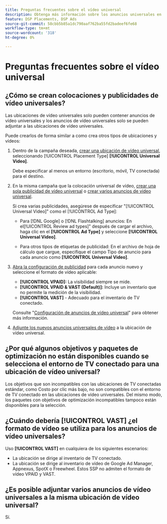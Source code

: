 ```yaml
---
title: Preguntas frecuentes sobre el vídeo universal
description: Obtenga más información sobre los anuncios universales en vídeo.
feature: DSP Placements, DSP Ads
source-git-commit: 58cbb5b85a1dc790aaf762ba55fd2badeef6fe68
workflow-type: tm+mt
source-wordcount: '318'
ht-degree: 0%

---
```


# Preguntas frecuentes sobre el vídeo universal

## ¿Cómo se crean colocaciones y publicidades de vídeo universales?

Las ubicaciones de vídeo universales solo pueden contener anuncios de vídeo universales y los anuncios de vídeo universales solo se pueden adjuntar a las ubicaciones de vídeo universales.

Puede crearlos de forma similar a como crea otros tipos de ubicaciones y vídeos:

1. Dentro de la campaña deseada, [crear una ubicación de vídeo universal](/help/dsp/campaign-management/placements/placement-create.md), seleccionando [!UICONTROL Placement Type] **[!UICONTROL Universal Video]**.

   Debe especificar al menos un entorno (escritorio, móvil, TV conectada) para el destino.

1. En la misma campaña que la colocación universal de vídeo, [crear una sola publicidad de vídeo universal](/help/dsp/campaign-management/ads/ad-create.md) o [crear varios anuncios de vídeo universal](/help/dsp/campaign-management/ads/ad-create-multiple.md).

   Si crea varias publicidades, asegúrese de especificar &quot;[!UICONTROL Universal Video]&quot; como el [!UICONTROL Ad Type]:

   * Para [!DNL Google] o [!DNL Flashtalking] anuncios: En el[!UICONTROL Review ad types]&quot; después de cargar el archivo, haga clic en el **[!UICONTROL Ad Type]** y seleccione **[!UICONTROL Universal Video]**.

   * Para otros tipos de etiquetas de publicidad: En el archivo de hoja de cálculo que cargue, especifique el campo Tipo de anuncio para cada anuncio como **[!UICONTROL Universal Video]**.

1. [Abra la configuración de publicidad](/help/dsp/campaign-management/ads/ad-edit.md) para cada anuncio nuevo y seleccione el formato de vídeo aplicable:

   * **[!UICONTROL VPAID]:** La visibilidad siempre se mide.
   * **[!UICONTROL VPAID & VAST (Default)]:** Incluye un inventario que no permite la medición de la visibilidad.
   * **[!UICONTROL VAST]** - Adecuado para el inventario de TV conectado.

   Consulte &quot;[Configuración de anuncios de vídeo universal](/help/dsp/campaign-management/ads/ad-settings-universal-video.md)&quot; para obtener más información.

1. [Adjunte los nuevos anuncios universales de vídeo](/help/dsp/campaign-management/ads/ad-attach-to-placement.md) a la ubicación de vídeo universal.

## ¿Por qué algunos objetivos y paquetes de optimización no están disponibles cuando se selecciona el entorno de TV conectado para una ubicación de vídeo universal?

Los objetivos que son incompatibles con las ubicaciones de TV conectadas estándar, como Costo por clic más bajo, no son compatibles con el entorno de TV conectado en las ubicaciones de vídeo universales. Del mismo modo, los paquetes con objetivos de optimización incompatibles tampoco están disponibles para la selección.

## ¿Cuándo debería **[!UICONTROL VAST]** ¿el formato de vídeo se utiliza para los anuncios de vídeo universales?

Uso **[!UICONTROL VAST]** en cualquiera de los siguientes escenarios:

* La ubicación se dirige al inventario de TV conectado.
* La ubicación se dirige al inventario de vídeo de Google Ad Manager, Appnexus, SpotX o Freewheel. Estos SSP no admiten el formato de vídeo VPAID y VAST.

## ¿Es posible adjuntar varios anuncios de vídeo universales a la misma ubicación de vídeo universal?

Sí.
